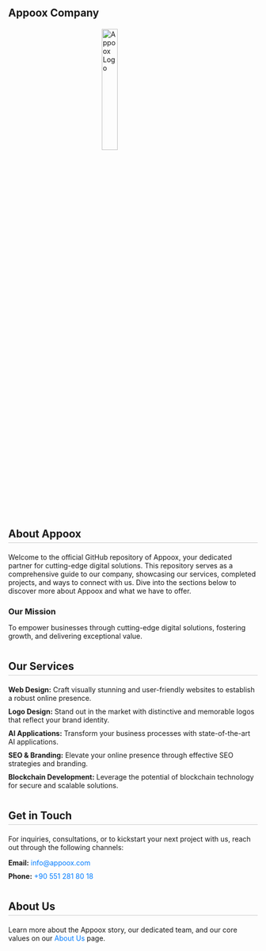 ## Appoox Company

<img src="https://appoox.com/Files/Site/Images/OG-Image.png" alt="Appoox Logo" style="width: 25%; height: auto; display: block; margin: 20px auto;">

<section style="margin-bottom: 40px;">

  <h2 style="border-bottom: 1px solid #ccc; padding-bottom: 5px; margin-bottom: 20px;">About Appoox</h2>

  <p style="margin-bottom: 15px;">Welcome to the official GitHub repository of Appoox, your dedicated partner for cutting-edge digital solutions. This repository serves as a comprehensive guide to our company, showcasing our services, completed projects, and ways to connect with us. Dive into the sections below to discover more about Appoox and what we have to offer.</p>

  <h3 style="margin-bottom: 10px;">Our Mission</h3>
  <p style="margin-bottom: 20px;">To empower businesses through cutting-edge digital solutions, fostering growth, and delivering exceptional value.</p>

</section>

<section style="margin-bottom: 40px;">

  <h2 style="border-bottom: 1px solid #ccc; padding-bottom: 5px; margin-bottom: 20px;">Our Services</h2>

  <ul style="list-style: none; padding: 0;">
      <li style="margin-bottom: 10px;"><strong>Web Design:</strong> Craft visually stunning and user-friendly websites to establish a robust online presence.</li>
      <li style="margin-bottom: 10px;"><strong>Logo Design:</strong> Stand out in the market with distinctive and memorable logos that reflect your brand identity.</li>
      <li style="margin-bottom: 10px;"><strong>AI Applications:</strong> Transform your business processes with state-of-the-art AI applications.</li>
      <li style="margin-bottom: 10px;"><strong>SEO & Branding:</strong> Elevate your online presence through effective SEO strategies and branding.</li>
      <li style="margin-bottom: 10px;"><strong>Blockchain Development:</strong> Leverage the potential of blockchain technology for secure and scalable solutions.</li>
  </ul>

</section>



<section style="margin-bottom: 40px;">

  <h2 style="border-bottom: 1px solid #ccc; padding-bottom: 5px; margin-bottom: 20px;">Get in Touch</h2>

  <p style="margin-bottom: 10px;">For inquiries, consultations, or to kickstart your next project with us, reach out through the following channels:</p>

  <ul style="list-style: none; padding: 0;">
      <li style="margin-bottom: 10px;"><strong>Email:</strong> <a href="mailto:info@appoox.com" style="color: #007BFF; text-decoration: none;">info@appoox.com</a></li>
      <li style="margin-bottom: 10px;"><strong>Phone:</strong> <a href="tel:+905512818018" style="color: #007BFF; text-decoration: none;">+90 551 281 80 18</a></li>
  </ul>

</section>

<section style="margin-bottom: 40px;">

  <h2 style="border-bottom: 1px solid #ccc; padding-bottom: 5px; margin-bottom: 20px;">About Us</h2>

  <p style="margin-bottom: 20px;">Learn more about the Appoox story, our dedicated team, and our core values on our <a href="https://appoox.com/en/about-us" style="color: #007BFF; text-decoration: none;">About Us</a> page.</p>

</section>

